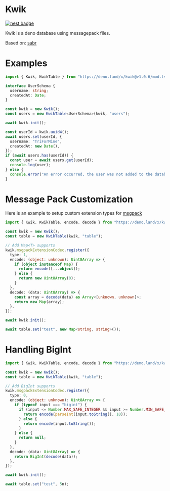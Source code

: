 # Kwik

[![nest badge](https://nest.land/badge.svg)](https://nest.land/package/Kwik)

Kwik is a deno database using messagepack files.

Based on: [sabr](https://deno.land/x/sabr)

# Examples

```ts
import { Kwik, KwikTable } from "https://deno.land/x/kwik@v1.0.6/mod.ts";

interface UserSchema {
  username: string;
  createdAt: Date;
}

const kwik = new Kwik();
const users = new KwikTable<UserSchema>(kwik, "users");

await kwik.init();

const userId = kwik.uuid4();
await users.set(userId, {
  username: "TriForMine",
  createdAt: new Date(),
});
if (await users.has(userId)) {
  const user = await users.get(userId);
  console.log(user);
} else {
  console.error("An error occurred, the user was not added to the database.");
}
```

# Message Pack Customization

Here is an example to setup custom extension types for
[msgpack](https://deno.land/x/msgpack_javascript@v2.7.0#extension-types)

```ts
import { Kwik, KwikTable, encode, decode } from "https://deno.land/x/kwik@v1.0.6/mod.ts";

const kwik = new Kwik();
const table = new KwikTable(kwik, "table");

// Add Map<T> supports
kwik.msgpackExtensionCodec.register({
  type: 1,
  encode: (object: unknown): Uint8Array => {
    if (object instanceof Map) {
      return encode([...object]);
    } else {
      return new Uint8Array(0);
    }
  },
  decode: (data: Uint8Array) => {
    const array = decode(data) as Array<[unknown, unknown]>;
    return new Map(array);
  },
});

await kwik.init();

await table.set("test", new Map<string, string>());
```

# Handling BigInt
```ts
import { Kwik, KwikTable, encode, decode } from "https://deno.land/x/kwik@v1.0.6/mod.ts";

const kwik = new Kwik();
const table = new KwikTable(kwik, "table");

// Add BigInt supports
kwik.msgpackExtensionCodec.register({
  type: 0,
  encode: (object: unknown): Uint8Array => {
    if (typeof input === "bigint") {
      if (input <= Number.MAX_SAFE_INTEGER && input >= Number.MIN_SAFE_INTEGER) {
        return encode(parseInt(input.toString(), 10));
      } else {
        return encode(input.toString());
      }
    } else {
      return null;
    }
  },
  decode: (data: Uint8Array) => {
    return BigInt(decode(data));
  },
});

await kwik.init();

await table.set("test", 5n);
```
